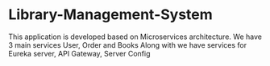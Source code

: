# Library-Management-System
This application is developed based on Microservices architecture.
We have 3 main services User, Order and Books
Along with we have services for Eureka server, API Gateway, Server Config
